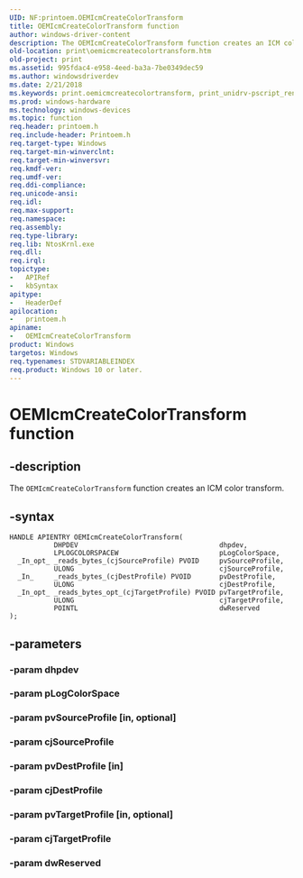 ```yaml
---
UID: NF:printoem.OEMIcmCreateColorTransform
title: OEMIcmCreateColorTransform function
author: windows-driver-content
description: The OEMIcmCreateColorTransform function creates an ICM color transform.
old-location: print\oemicmcreatecolortransform.htm
old-project: print
ms.assetid: 995fdac4-e958-4eed-ba3a-7be0349dec59
ms.author: windowsdriverdev
ms.date: 2/21/2018
ms.keywords: print.oemicmcreatecolortransform, print_unidrv-pscript_rendering_102b853d-78f9-4e06-a3e5-c76f55caa42e.xml, OEMIcmCreateColorTransform, OEMIcmCreateColorTransform function [Print Devices], printoem/OEMIcmCreateColorTransform
ms.prod: windows-hardware
ms.technology: windows-devices
ms.topic: function
req.header: printoem.h
req.include-header: Printoem.h
req.target-type: Windows
req.target-min-winverclnt: 
req.target-min-winversvr: 
req.kmdf-ver: 
req.umdf-ver: 
req.ddi-compliance: 
req.unicode-ansi: 
req.idl: 
req.max-support: 
req.namespace: 
req.assembly: 
req.type-library: 
req.lib: NtosKrnl.exe
req.dll: 
req.irql: 
topictype:
-	APIRef
-	kbSyntax
apitype:
-	HeaderDef
apilocation:
-	printoem.h
apiname:
-	OEMIcmCreateColorTransform
product: Windows
targetos: Windows
req.typenames: STDVARIABLEINDEX
req.product: Windows 10 or later.
---
```


# OEMIcmCreateColorTransform function


## -description


The <code>OEMIcmCreateColorTransform</code> function creates an ICM color transform.


## -syntax


````
HANDLE APIENTRY OEMIcmCreateColorTransform(
           DHPDEV                                   dhpdev,
           LPLOGCOLORSPACEW                         pLogColorSpace,
  _In_opt_ _reads_bytes_(cjSourceProfile) PVOID     pvSourceProfile,
           ULONG                                    cjSourceProfile,
  _In_     _reads_bytes_(cjDestProfile) PVOID       pvDestProfile,
           ULONG                                    cjDestProfile,
  _In_opt_ _reads_bytes_opt_(cjTargetProfile) PVOID pvTargetProfile,
           ULONG                                    cjTargetProfile,
           POINTL                                   dwReserved
);
````


## -parameters




### -param dhpdev


### -param pLogColorSpace


### -param pvSourceProfile [in, optional]


### -param cjSourceProfile


### -param pvDestProfile [in]


### -param cjDestProfile


### -param pvTargetProfile [in, optional]


### -param cjTargetProfile


### -param dwReserved

